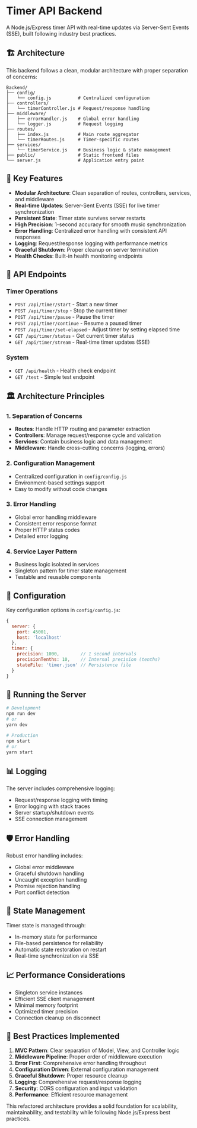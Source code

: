 # Timer API Backend

A Node.js/Express timer API with real-time updates via Server-Sent Events (SSE), built following industry best practices.

## 🏗️ Architecture

This backend follows a clean, modular architecture with proper separation of concerns:

```
Backend/
├── config/
│   └── config.js          # Centralized configuration
├── controllers/
│   └── timerController.js # Request/response handling
├── middleware/
│   ├── errorHandler.js    # Global error handling
│   └── logger.js          # Request logging
├── routes/
│   ├── index.js           # Main route aggregator
│   └── timerRoutes.js     # Timer-specific routes
├── services/
│   └── timerService.js    # Business logic & state management
├── public/                # Static frontend files
└── server.js              # Application entry point
```

## 🎯 Key Features

- **Modular Architecture**: Clean separation of routes, controllers, services, and middleware
- **Real-time Updates**: Server-Sent Events (SSE) for live timer synchronization
- **Persistent State**: Timer state survives server restarts
- **High Precision**: 1-second accuracy for smooth music synchronization
- **Error Handling**: Centralized error handling with consistent API responses
- **Logging**: Request/response logging with performance metrics
- **Graceful Shutdown**: Proper cleanup on server termination
- **Health Checks**: Built-in health monitoring endpoints

## 📡 API Endpoints

### Timer Operations
- `POST /api/timer/start` - Start a new timer
- `POST /api/timer/stop` - Stop the current timer
- `POST /api/timer/pause` - Pause the timer
- `POST /api/timer/continue` - Resume a paused timer
- `POST /api/timer/set-elapsed` - Adjust timer by setting elapsed time
- `GET /api/timer/status` - Get current timer status
- `GET /api/timer/stream` - Real-time timer updates (SSE)

### System
- `GET /api/health` - Health check endpoint
- `GET /test` - Simple test endpoint

## 🏛️ Architecture Principles

### 1. Separation of Concerns
- **Routes**: Handle HTTP routing and parameter extraction
- **Controllers**: Manage request/response cycle and validation
- **Services**: Contain business logic and data management
- **Middleware**: Handle cross-cutting concerns (logging, errors)

### 2. Configuration Management
- Centralized configuration in `config/config.js`
- Environment-based settings support
- Easy to modify without code changes

### 3. Error Handling
- Global error handling middleware
- Consistent error response format
- Proper HTTP status codes
- Detailed error logging

### 4. Service Layer Pattern
- Business logic isolated in services
- Singleton pattern for timer state management
- Testable and reusable components

## 🔧 Configuration

Key configuration options in `config/config.js`:

```javascript
{
  server: {
    port: 45001,
    host: 'localhost'
  },
  timer: {
    precision: 1000,        // 1 second intervals
    precisionTenths: 10,    // Internal precision (tenths)
    stateFile: 'timer.json' // Persistence file
  }
}
```

## 🚀 Running the Server

```bash
# Development
npm run dev
# or
yarn dev

# Production
npm start
# or
yarn start
```

## 📊 Logging

The server includes comprehensive logging:
- Request/response logging with timing
- Error logging with stack traces
- Server startup/shutdown events
- SSE connection management

## 🛡️ Error Handling

Robust error handling includes:
- Global error middleware
- Graceful shutdown handling
- Uncaught exception handling
- Promise rejection handling
- Port conflict detection

## 🔄 State Management

Timer state is managed through:
- In-memory state for performance
- File-based persistence for reliability
- Automatic state restoration on restart
- Real-time synchronization via SSE

## 📈 Performance Considerations

- Singleton service instances
- Efficient SSE client management
- Minimal memory footprint
- Optimized timer precision
- Connection cleanup on disconnect

## 🧪 Best Practices Implemented

1. **MVC Pattern**: Clear separation of Model, View, and Controller logic
2. **Middleware Pipeline**: Proper order of middleware execution
3. **Error First**: Comprehensive error handling throughout
4. **Configuration Driven**: External configuration management
5. **Graceful Shutdown**: Proper resource cleanup
6. **Logging**: Comprehensive request/response logging
7. **Security**: CORS configuration and input validation
8. **Performance**: Efficient resource management

This refactored architecture provides a solid foundation for scalability, maintainability, and testability while following Node.js/Express best practices. 